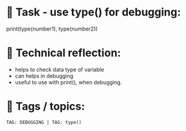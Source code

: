 # 📝 Task - use type() for debugging:

print(type(number1), type(number2))

# 💭 Technical reflection: 
- helps to check data type of variable 
- can helps in debugging
- useful to use with print(), when debugging.

# 🔖 Tags / topics:
`TAG: DEBUGGING | TAG: type()` 
